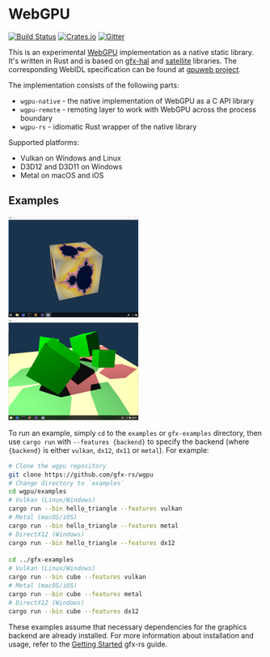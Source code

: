 # WebGPU
[![Build Status](https://travis-ci.org/gfx-rs/wgpu.svg)](https://travis-ci.org/gfx-rs/wgpu)
[![Crates.io](https://img.shields.io/crates/v/wgpu.svg)](https://crates.io/crates/wgpu)
[![Gitter](https://badges.gitter.im/gfx-rs/webgpu.svg)](https://gitter.im/gfx-rs/webgpu)

This is an experimental [WebGPU](https://www.w3.org/community/gpu/) implementation as a native static library. It's written in Rust and is based on [gfx-hal](https://github.com/gfx-rs/gfx) and [satellite](https://github.com/gfx-rs/gfx-memory) libraries. The corresponding WebIDL specification can be found at [gpuweb project](https://github.com/gpuweb/gpuweb/blob/master/spec/index.bs).

The implementation consists of the following parts:
  - `wgpu-native` - the native implementation of WebGPU as a C API library
  - `wgpu-remote` - remoting layer to work with WebGPU across the process boundary
  - `wgpu-rs` - idiomatic Rust wrapper of the native library

Supported platforms:
  - Vulkan on Windows and Linux
  - D3D12 and D3D11 on Windows
  - Metal on macOS and iOS

## Examples

![Cube](etc/gfx-cube.png) ![Shadow](etc/gfx-shadow.png)

To run an example, simply `cd` to the `examples` or `gfx-examples` directory, then use `cargo run` with `--features {backend}` to specify the backend (where `{backend}` is either `vulkan`, `dx12`, `dx11` or `metal`). For example:

```bash
# Clone the wgpu repository
git clone https://github.com/gfx-rs/wgpu
# Change directory to `examples`
cd wgpu/examples
# Vulkan (Linux/Windows)
cargo run --bin hello_triangle --features vulkan
# Metal (macOS/iOS)
cargo run --bin hello_triangle --features metal
# DirectX12 (Windows)
cargo run --bin hello_triangle --features dx12

cd ../gfx-examples
# Vulkan (Linux/Windows)
cargo run --bin cube --features vulkan
# Metal (macOS/iOS)
cargo run --bin cube --features metal
# DirectX12 (Windows)
cargo run --bin cube --features dx12
```

These examples assume that necessary dependencies for the graphics backend are already installed. For more information about installation and usage, refer to the [Getting Started](https://github.com/gfx-rs/gfx/blob/master/info/getting_started.md) gfx-rs guide.
